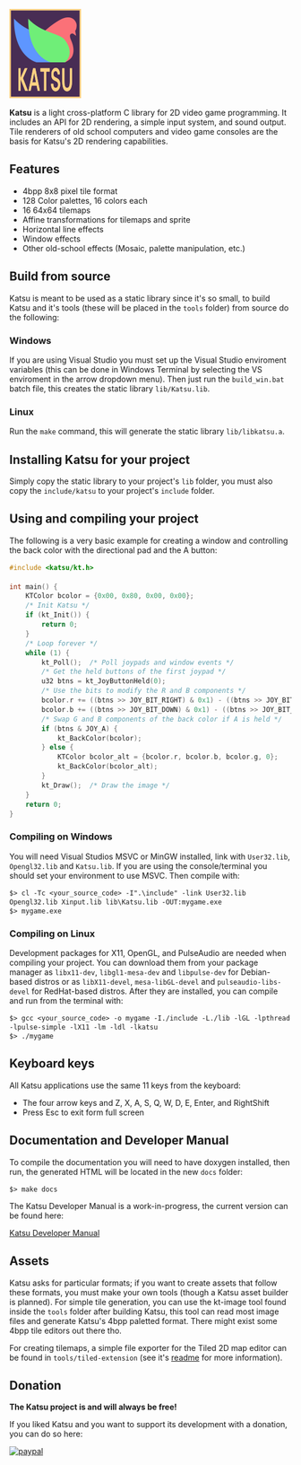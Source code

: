 ![](./res/images/klogo.png)

**Katsu** is a light cross-platform C library for 2D video game programming. It 
includes an API for 2D rendering, a simple input system, and sound output. 
Tile renderers of old school computers and video game consoles are the basis 
for Katsu's 2D rendering capabilities.


## Features

+ 4bpp 8x8 pixel tile format
+ 128 Color palettes, 16 colors each
+ 16 64x64 tilemaps
+ Affine transformations for tilemaps and sprite
+ Horizontal line effects
+ Window effects
+ Other old-school effects (Mosaic, palette manipulation, etc.)


## Build from source

Katsu is meant to be used as a static library since it's so small, to build Katsu and it's tools (these will be placed in the ```tools``` folder) from source do the following:

### Windows

If you are using Visual Studio you must set up the Visual Studio enviroment variables (this can be done in Windows Terminal by selecting the VS enviroment in the arrow dropdown menu). Then just run the ```build_win.bat``` batch file, this creates the static library ```lib/Katsu.lib```.

### Linux

Run the ```make``` command, this will generate the static library ```lib/libkatsu.a```.

## Installing Katsu for your project

Simply copy the static library to your project's ```lib``` folder, you must also copy the ```include/katsu``` to your project's ```include``` folder.


## Using and compiling your project

The following is a very basic example for creating a window and controlling the back color with the directional pad and the A button:

```c
#include <katsu/kt.h>

int main() {
    KTColor bcolor = {0x00, 0x80, 0x00, 0x00};
    /* Init Katsu */
    if (kt_Init()) {
        return 0;
    }
    /* Loop forever */
    while (1) {
        kt_Poll();  /* Poll joypads and window events */
        /* Get the held buttons of the first joypad */
        u32 btns = kt_JoyButtonHeld(0);
        /* Use the bits to modify the R and B components */
        bcolor.r += ((btns >> JOY_BIT_RIGHT) & 0x1) - ((btns >> JOY_BIT_LEFT) & 0x1);
        bcolor.b += ((btns >> JOY_BIT_DOWN) & 0x1) - ((btns >> JOY_BIT_UP) & 0x1);
        /* Swap G and B components of the back color if A is held */		
        if (btns & JOY_A) {
            kt_BackColor(bcolor);
        } else {
            KTColor bcolor_alt = {bcolor.r, bcolor.b, bcolor.g, 0};
            kt_BackColor(bcolor_alt);
        }
        kt_Draw();  /* Draw the image */
    }
    return 0;
}
```

### Compiling on Windows

You will need Visual Studios MSVC or MinGW installed, link with ```User32.lib```, ```Opengl32.lib``` and ```Katsu.lib```. If you are using the console/terminal you should set your environment to use MSVC. Then compile with:

```
$> cl -Tc <your_source_code> -I".\include" -link User32.lib Opengl32.lib Xinput.lib lib\Katsu.lib -OUT:mygame.exe
$> mygame.exe
```

### Compiling on Linux

Development packages for X11, OpenGL, and PulseAudio are needed when compiling your project. You can download them from your package manager as ```libx11-dev```, ```libgl1-mesa-dev``` and ```libpulse-dev``` for Debian-based distros or as ```libX11-devel```, ```mesa-libGL-devel``` and ```pulseaudio-libs-devel``` for RedHat-based distros. After they are installed, you can compile and run from the terminal with:

```
$> gcc <your_source_code> -o mygame -I./include -L./lib -lGL -lpthread -lpulse-simple -lX11 -lm -ldl -lkatsu
$> ./mygame
```

## Keyboard keys

All Katsu applications use the same 11 keys from the keyboard:

- The four arrow keys and Z, X, A, S, Q, W, D, E, Enter, and RightShift
- Press Esc to exit form full screen


## Documentation and Developer Manual

To compile the documentation you will need to have doxygen installed, then run, the generated HTML will be located in the new ```docs``` folder:
```
$> make docs
```

The Katsu Developer Manual is a work-in-progress, the current version can be found here:

[Katsu Developer Manual](./res/katsu_dev_man.pdf)

## Assets

Katsu asks for particular formats; if you want to create assets that follow these 
formats, you must make your own tools (though a Katsu asset builder is planned). For simple
tile generation, you can use the kt-image tool found inside the ```tools``` folder after
building Katsu, this tool can read most image files and generate Katsu's 4bpp paletted format.
There might exist some 4bpp tile editors out there tho.

For creating tilemaps, a simple file exporter for the Tiled 2D map editor can be found in ```tools/tiled-extension``` (see it's [readme](./tools/tiled-extension/README.md) for more information).

## Donation
**The Katsu project is and will always be free!**

If you liked Katsu and you want to support its development with a donation, you can do so here:

[![paypal](https://www.paypalobjects.com/en_US/i/btn/btn_donateCC_LG.gif)](https://www.paypal.com/donate?hosted_button_id=H9AEAYCDAYCB6)






